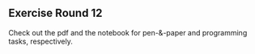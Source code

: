 ## Exercise Round 12

Check out the pdf and the notebook for pen-&-paper and programming tasks, respectively.<br><br>

